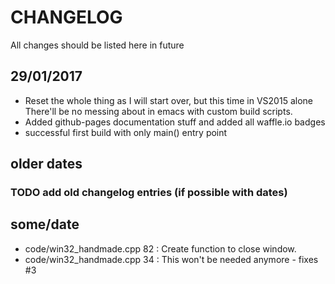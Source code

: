 # CHANGELOG

All changes should be listed here in future

## 29/01/2017

 - Reset the whole thing as I will start over, but this time in VS2015 alone
   There'll be no messing about in emacs with custom build scripts.
 - Added github-pages documentation stuff and added all waffle.io badges
 - successful first build with only main() entry point

## older dates

### TODO add old changelog entries (if possible with dates)

## some/date
 - code/win32_handmade.cpp  82 : Create function to close window.
 - code/win32_handmade.cpp  34 : This won't be needed anymore - fixes #3

